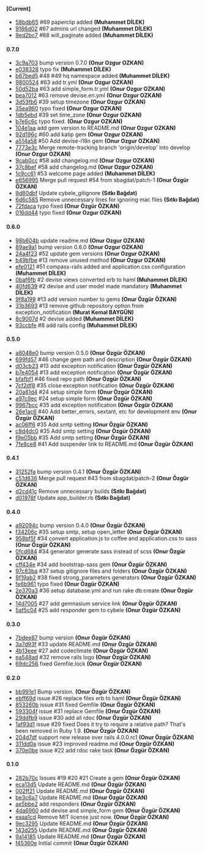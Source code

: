 
#### [Current]
 * [58bdb65](../../commit/58bdb65) #69 paperclip added __(Muhammet DİLEK)__
 * [9186d02](../../commit/9186d02) #67 admins url changed __(Muhammet DİLEK)__
 * [9ed2bc7](../../commit/9ed2bc7) #68 will_paginate added __(Muhammet DİLEK)__

#### 0.7.0
 * [3c9a703](../../commit/3c9a703) bump version 0.7.0 __(Onur Ozgur OZKAN)__
 * [e038328](../../commit/e038328) typo fix __(Muhammet DİLEK)__
 * [b67bed5](../../commit/b67bed5) #48 #49 hq namespace added __(Muhammet DİLEK)__
 * [9800524](../../commit/9800524) #63 add tr.yml __(Onur Ozgur OZKAN)__
 * [50d52ba](../../commit/50d52ba) #63 add simple_form.tr.yml __(Onur Ozgur OZKAN)__
 * [bea7012](../../commit/bea7012) #63 remove devise.en.yml __(Onur Ozgur OZKAN)__
 * [3d53fb6](../../commit/3d53fb6) #39 setup timezone __(Onur Ozgur OZKAN)__
 * [35ea960](../../commit/35ea960) typo fixed __(Onur Ozgur OZKAN)__
 * [1db5ebd](../../commit/1db5ebd) #39 set time_zone __(Onur Ozgur OZKAN)__
 * [b7e6c6c](../../commit/b7e6c6c) typo fixed. __(Onur Ozgur OZKAN)__
 * [104e1aa](../../commit/104e1aa) add gem version to README.md __(Onur Ozgur OZKAN)__
 * [92d196c](../../commit/92d196c) #60 add katip gem __(Onur Ozgur OZKAN)__
 * [a514a58](../../commit/a514a58) #50 Add devise-i18n gem __(Onur Ozgur OZKAN)__
 * [7773e3c](../../commit/7773e3c) Merge remote-tracking branch 'origin/develop' into develop __(Onur Ozgur OZKAN)__
 * [9cab0cc](../../commit/9cab0cc) #58 add changelog.md __(Onur Ozgur OZKAN)__
 * [37c8bef](../../commit/37c8bef) #58 add changelog.md __(Onur Ozgur OZKAN)__
 * [1c9cc61](../../commit/1c9cc61) #53 welcome page added __(Muhammet DİLEK)__
 * [e656995](../../commit/e656995) Merge pull request #54 from sbagdat/patch-1 __(Onur Özgür ÖZKAN)__
 * [9d80dbf](../../commit/9d80dbf) Update cybele_gitignore __(Sıtkı Bağdat)__
 * [6d6c585](../../commit/6d6c585) Remove unnecessary lines for ignoring mac files __(Sıtkı Bağdat)__
 * [72fdaca](../../commit/72fdaca) typo fixed __(Onur Özgür ÖZKAN)__
 * [016dd44](../../commit/016dd44) typo fixed __(Onur Ozgur OZKAN)__

#### 0.6.0
 * [98b604b](../../commit/98b604b) update readme.md __(Onur Ozgur OZKAN)__
 * [89ae9a1](../../commit/89ae9a1) bump version 0.6.0 __(Onur Ozgur OZKAN)__
 * [24a4f23](../../commit/24a4f23) #52 update gem versions __(Onur Ozgur OZKAN)__
 * [b49bfbe](../../commit/b49bfbe) #13 remove unused method __(Onur Ozgur OZKAN)__
 * [efe0121](../../commit/efe0121) #51 compass-rails added and application.css configuration __(Muhammet DİLEK)__
 * [0baf6fb](../../commit/0baf6fb) #2 devise views converted erb to haml __(Muhammet DİLEK)__
 * [40fd639](../../commit/40fd639) #2 devise and user model made mandatory __(Muhammet DİLEK)__
 * [9f8a199](../../commit/9f8a199) #13 add version number to gems __(Onur Özgür ÖZKAN)__
 * [31b3693](../../commit/31b3693) #13 remove github repository option from exception_notification __(Murat Kemal BAYGÜN)__
 * [8c9007d](../../commit/8c9007d) #2 devise added __(Muhammet DİLEK)__
 * [93ccbfe](../../commit/93ccbfe) #8 add rails config __(Muhammet DİLEK)__

#### 0.5.0
 * [a8048e0](../../commit/a8048e0) bump version 0.5.0 __(Onur Özgür ÖZKAN)__
 * [699fd57](../../commit/699fd57) #46 change gem path and description __(Onur Özgür ÖZKAN)__
 * [d03cb23](../../commit/d03cb23) #13 add exception notification __(Onur Özgür ÖZKAN)__
 * [b7e4054](../../commit/b7e4054) #13 add exception notification __(Onur Özgür ÖZKAN)__
 * [bfafbf1](../../commit/bfafbf1) #46 fixed repo path __(Onur Özgür ÖZKAN)__
 * [7cf2df8](../../commit/7cf2df8) #35 close exception notification __(Onur Özgür ÖZKAN)__
 * [20a81d4](../../commit/20a81d4) #24 setup simple form __(Onur Özgür ÖZKAN)__
 * [a97c9ec](../../commit/a97c9ec) #24 setup simple form __(Onur Özgür ÖZKAN)__
 * [9967bcc](../../commit/9967bcc) #35 add exception notification __(Onur Özgür ÖZKAN)__
 * [26e1ac6](../../commit/26e1ac6) #40 Add better_errors, sextant, etc for development env __(Onur Özgür ÖZKAN)__
 * [ac06ff6](../../commit/ac06ff6) #35 Add smtp setting __(Onur Özgür ÖZKAN)__
 * [c8d4dc0](../../commit/c8d4dc0) #35 Add smtp setting __(Onur Özgür ÖZKAN)__
 * [f9e05bb](../../commit/f9e05bb) #35 Add smtp setting __(Onur Özgür ÖZKAN)__
 * [7fe8ce8](../../commit/7fe8ce8) #41 Add suspender link to README.md __(Onur Özgür ÖZKAN)__

#### 0.4.1
 * [31252fa](../../commit/31252fa) bump version 0.4.1 __(Onur Özgür ÖZKAN)__
 * [c51d836](../../commit/c51d836) Merge pull request #43 from sbagdat/patch-2 __(Onur Özgür ÖZKAN)__
 * [d2cd41c](../../commit/d2cd41c) Remove unnecessary builds __(Sıtkı Bağdat)__
 * [d01978f](../../commit/d01978f) Update app_builder.rb __(Sıtkı Bağdat)__

#### 0.4.0
 * [a92094c](../../commit/a92094c) bump version 0.4.0 __(Onur Özgür ÖZKAN)__
 * [f34206c](../../commit/f34206c) #35 setup smtp, setup open_letter __(Onur Özgür ÖZKAN)__
 * [958bf5f](../../commit/958bf5f) #34 convert application.js to coffee and application.css to sass __(Onur Özgür ÖZKAN)__
 * [0fcd684](../../commit/0fcd684) #34 generator generate sass instead of scss __(Onur Özgür ÖZKAN)__
 * [cff434e](../../commit/cff434e) #34 add bootstrap-sass gem __(Onur Özgür ÖZKAN)__
 * [97c83ba](../../commit/97c83ba) #37 setup gitignore files and folders __(Onur Özgür ÖZKAN)__
 * [8f19ab2](../../commit/8f19ab2) #38 fixed strong_parameters generators __(Onur Özgür ÖZKAN)__
 * [fe6b961](../../commit/fe6b961) typo fixed __(Onur Özgür ÖZKAN)__
 * [2e370a3](../../commit/2e370a3) #36 setup database.yml and run rake db:create __(Onur Özgür ÖZKAN)__
 * [14d7005](../../commit/14d7005) #27 add gemnasium service link __(Onur Özgür ÖZKAN)__
 * [5af5c04](../../commit/5af5c04) #25 add responder gem to cybele __(Onur Özgür ÖZKAN)__

#### 0.3.0
 * [7bdee87](../../commit/7bdee87) bump version __(Onur Özgür ÖZKAN)__
 * [3a7d93f](../../commit/3a7d93f) #33 update README.md __(Onur Özgür ÖZKAN)__
 * [4b13eee](../../commit/4b13eee) #27 add codeclimate __(Onur Özgür ÖZKAN)__
 * [ea548ad](../../commit/ea548ad) #32 remove rails logo __(Onur Özgür ÖZKAN)__
 * [69dc256](../../commit/69dc256) fixed Gemfile.lock __(Onur Özgür ÖZKAN)__

#### 0.2.0
 * [bb991e1](../../commit/bb991e1) Bump version. __(Onur Özgür ÖZKAN)__
 * [ebff69d](../../commit/ebff69d) issue #26 replace files erb to haml __(Onur Özgür ÖZKAN)__
 * [853260b](../../commit/853260b) issue #31 fixed Gemfile __(Onur Özgür ÖZKAN)__
 * [593304f](../../commit/593304f) issue #31 replace Gemfile __(Onur Özgür ÖZKAN)__
 * [29ddfb9](../../commit/29ddfb9) issue #30 add all rdoc __(Onur Özgür ÖZKAN)__
 * [1af93d1](../../commit/1af93d1) issue #29 fixed Does it try to require a relative path? That's been removed in Ruby 1.9. __(Onur Özgür ÖZKAN)__
 * [204d7df](../../commit/204d7df) support new release over rails 4.0.0.rc1 __(Onur Özgür ÖZKAN)__
 * [311dd0a](../../commit/311dd0a) issue #23 improved readme.md __(Onur Özgür ÖZKAN)__
 * [370e0be](../../commit/370e0be) issue #22 add rdoc rake task __(Onur Özgür ÖZKAN)__

#### 0.1.0
 * [282b70c](../../commit/282b70c) Issues #19 #20 #21  Create a gem __(Onur Özgür ÖZKAN)__
 * [eca13d5](../../commit/eca13d5) Update README.md __(Onur Özgür ÖZKAN)__
 * [002ff21](../../commit/002ff21) Update README.md __(Onur Özgür ÖZKAN)__
 * [be3c6a7](../../commit/be3c6a7) Update README.md __(Onur Özgür ÖZKAN)__
 * [ae5bbe2](../../commit/ae5bbe2) add responders __(Onur Özgür ÖZKAN)__
 * [4da6960](../../commit/4da6960) add devise and simple_form gem __(Onur Özgür ÖZKAN)__
 * [eaaa1cd](../../commit/eaaa1cd) Remove MIT license just now. __(Onur Özgür ÖZKAN)__
 * [9ec3295](../../commit/9ec3295) Update README.md __(Onur Özgür ÖZKAN)__
 * [143d255](../../commit/143d255) Update README.md __(Onur Özgür ÖZKAN)__
 * [9a14185](../../commit/9a14185) Update README.md __(Onur Özgür ÖZKAN)__
 * [f45360e](../../commit/f45360e) Initial commit __(Onur Özgür ÖZKAN)__
